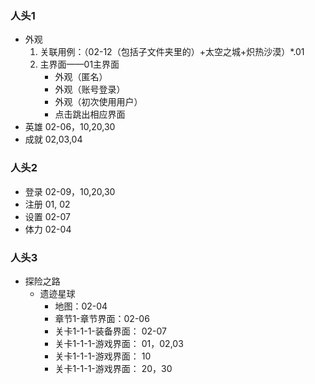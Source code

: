 ### 人头1
* 外观
    1. 关联用例：（02-12（包括子文件夹里的）+太空之城+炽热沙漠）*.01
    2. 主界面——01主界面
        * 外观（匿名）
        * 外观（账号登录）
        * 外观（初次使用用户）
        * 点击跳出相应界面
* 英雄
    02-06，10,20,30
* 成就
    02,03,04
### 人头2
* 登录
    02-09，10,20,30  
* 注册
    01, 02
* 设置
    02-07
* 体力
   02-04
### 人头3
* 探险之路
    * 遗迹星球
      * 地图：02-04
      * 章节1-章节界面：02-06
      * 关卡1-1-1-装备界面： 02-07
      * 关卡1-1-1-游戏界面： 01，02,03
      * 关卡1-1-1-游戏界面： 10
      * 关卡1-1-1-游戏界面： 20，30